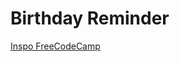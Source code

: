 # Birthday Reminder


[Inspo FreeCodeCamp](https://www.freecodecamp.org/news/react-practice-project-birthday-reminder-app/)
